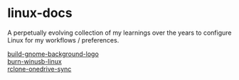 # linux-docs
A perpetually evolving collection of my learnings over the years to configure Linux for my workflows / preferences.

[build-gnome-background-logo](./build-gnome-background-logo)  
[burn-winusb-linux](./burn-winusb-linux)  
[rclone-onedrive-sync](./rclone-onedrive-sync)  

